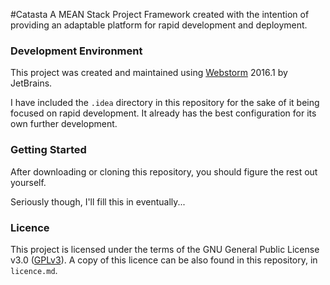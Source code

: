 #Catasta
A MEAN Stack Project Framework created with the intention of providing an adaptable platform for rapid development and deployment.

### Development Environment
This project was created and maintained using [Webstorm](www.jetbrains.com/webstorm) 2016.1 by JetBrains.

I have included the `.idea` directory in this repository for the sake of it being focused on rapid development. It already has the best configuration for its own further development.

### Getting Started
After downloading or cloning this repository, you should figure the rest out yourself.

Seriously though, I'll fill this in eventually...

### Licence
This project is licensed under the terms of the GNU General Public License v3.0 ([GPLv3](http://www.gnu.org/licenses/gpl-3.0.html)).
A copy of this licence can be also found in this repository, in `licence.md`.